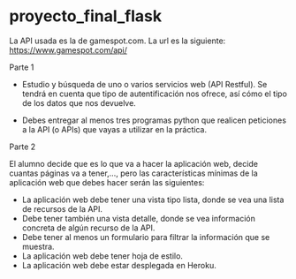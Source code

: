 # proyecto_final_flask
La API usada es la de gamespot.com. La url es la siguiente:
https://www.gamespot.com/api/

Parte 1

- Estudio y búsqueda de uno o varios servicios web (API Restful). 
Se tendrá en cuenta que tipo de autentificación nos ofrece, así cómo 
el tipo de los datos que nos devuelve.

- Debes entregar al menos tres programas python que realicen peticiones a la API 
(o APIs) que vayas a utilizar en la práctica.


Parte 2

El alumno decide que es lo que va a hacer la aplicación web, decide cuantas páginas va a tener,…, pero las características mínimas de la aplicación 
web que debes hacer serán las siguientes:

- La aplicación web debe tener una vista tipo lista, donde se vea una lista de recursos de la API.
- Debe tener también una vista detalle, donde se vea información concreta de algún recurso de la API.
- Debe tener al menos un formulario para filtrar la información que se muestra.
- La aplicación web debe tener hoja de estilo.
- La aplicación web debe estar desplegada en Heroku.

